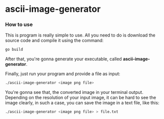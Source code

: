 # ascii-image-generator

### How to use 
This is program is really simple to use. All you need to do is download the source code and compile it using the command: 

```bash
go build
```

After that, you're gonna generate your executable, called __ascii-image-generator__.

Finally, just run your program and provide a file as input: 
```bash
./ascii-image-generator <image png file>
```

You're gonna see that, the converted image in your terminal output. Depending on the resolution of your input image, it can be hard to see the image clearly, in such a case, you can save the image in a text file, like this:


```bash
./ascii-image-generator <image png file> > file.txt
```
